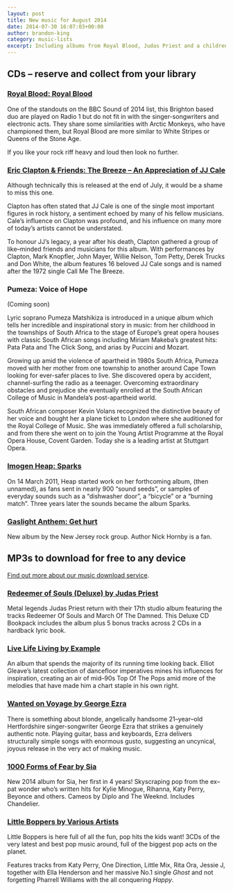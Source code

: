 ```yaml
---
layout: post
title: New music for August 2014
date: 2014-07-30 16:07:03+00:00
author: brandon-king
category: music-lists
excerpt: Including albums from Royal Blood, Judas Priest and a children's pop compilation.
---
```

## CDs – reserve and collect from your library

### [Royal Blood: Royal Blood](http://suffolk.spydus.co.uk/cgi-bin/spydus.exe/ENQ/OPAC/BIBENQ/44464255?QRY=CTIBIB%3C%20IRN%2841681775%29&QRYTEXT=Royal%20Blood%20[sound%20recording])

One of the standouts on the BBC Sound of 2014 list, this Brighton based duo are played on Radio 1 but do not fit in with the singer-songwriters and electronic acts. They share some similarities with Arctic Monkeys, who have championed them, but Royal Blood are more similar to White Stripes or Queens of the Stone Age.

If you like your rock riff heavy and loud then look no further.

### [Eric Clapton & Friends: The Breeze – An Appreciation of JJ Cale](http://suffolk.spydus.co.uk/cgi-bin/spydus.exe/ENQ/OPAC/BIBENQ/44520681?QRY=CTIBIB%3C%20IRN%2840612499%29&QRYTEXT=The%20breeze%20%3A%20An%20appreciation%20of%20J.J.%20Cale%20[sound%20recording])

Although technically this is released at the end of July, it would be a shame to miss this one.

Clapton has often stated that JJ Cale is one of the single most important figures in rock history, a sentiment echoed by many of his fellow musicians. Cale’s influence on Clapton was profound, and his influence on many more of today’s artists cannot be understated.

To honour JJ’s legacy, a year after his death, Clapton gathered a group of like–minded friends and musicians for this album. With performances by Clapton, Mark Knopfler, John Mayer, Willie Nelson, Tom Petty, Derek Trucks and Don White, the album features 16 beloved JJ Cale songs and is named after the 1972 single Call Me The Breeze.

### Pumeza: Voice of Hope

(Coming soon)

Lyric soprano Pumeza Matshikiza is introduced in a unique album which tells her incredible and inspirational story in music: from her childhood in the townships of South Africa to the stage of Europe’s great opera houses with classic South African songs including Miriam Makeba’s greatest hits: Pata Pata and The Click Song, and arias by Puccini and Mozart.

Growing up amid the violence of apartheid in 1980s South Africa, Pumeza moved with her mother from one township to another around Cape Town looking for ever-safer places to live. She discovered opera by accident, channel-surfing the radio as a teenager. Overcoming extraordinary obstacles and prejudice she eventually enrolled at the South African College of Music in Mandela’s post-apartheid world.

South African composer Kevin Volans recognized the distinctive beauty of her voice and bought her a plane ticket to London where she auditioned for the Royal College of Music. She was immediately offered a full scholarship, and from there she went on to join the Young Artist Programme at the Royal Opera House, Covent Garden. Today she is a leading artist at Stuttgart Opera.

### [Imogen Heap: Sparks](http://suffolk.spydus.co.uk/cgi-bin/spydus.exe/ENQ/OPAC/BIBENQ/44526593?QRY=CTIBIB%3C%20IRN%2822717145%29&QRYTEXT=Sparks%20[sound%20recording])

On 14 March 2011, Heap started work on her forthcoming album, (then unnamed), as fans sent in nearly 900 “sound seeds”, or samples of everyday sounds such as a “dishwasher door”, a “bicycle” or a “burning match”. Three years later the sounds became the album Sparks.

### [Gaslight Anthem: Get hurt](http://suffolk.spydus.co.uk/cgi-bin/spydus.exe/ENQ/OPAC/BIBENQ/44530087?QRY=CTIBIB%3C%20IRN%2841339812%29&QRYTEXT=Get%20hurt%20[sound%20recording])

New album by the New Jersey rock group. Author Nick Hornby is a fan.

## MP3s to download for free to any device

[Find out more about our music download service](http://suffolklibraries.co.uk/elibrary/ "eLibrary").

### [Redeemer of Souls (Deluxe) by Judas Priest](http://suffolklibraries.freegalmusic.com/artists/view/SnVkYXMgUHJpZXN0/29183386/c29ueQ)

Metal legends Judas Priest return with their 17th studio album featuring the tracks Redeemer Of Souls and March Of The Damned. This Deluxe CD Bookpack includes the album plus 5 bonus tracks across 2 CDs in a hardback lyric book.

### [Live Life Living by Example](http://suffolklibraries.freegalmusic.com/artists/view/RXhhbXBsZQ==/28618682/c29ueQ)

An album that spends the majority of its running time looking back. Elliot Gleave’s latest collection of dancefloor imperatives mines his influences for inspiration, creating an air of mid–90s Top Of The Pops amid more of the melodies that have made him a chart staple in his own right.

### [Wanted on Voyage by George Ezra](http://suffolklibraries.freegalmusic.com/artists/view/R2VvcmdlIEV6cmE=/29122931/c29ueQ)

There is something about blonde, angelically handsome 21–year–old Hertfordshire singer-songwriter George Ezra that strikes a genuinely authentic note. Playing guitar, bass and keyboards, Ezra delivers structurally simple songs with enormous gusto, suggesting an uncynical, joyous release in the very act of making music.

### [1000 Forms of Fear by Sia](http://suffolklibraries.freegalmusic.com/artists/view/U2lh/29331032/c29ueQ)

New 2014 album for Sia, her first in 4 years! Skyscraping pop from the ex–pat wonder who&#8217;s written hits for Kylie Minogue, Rihanna, Katy Perry, Beyonce and others. Cameos by Diplo and The Weeknd. Includes Chandelier.

### [Little Boppers by Various Artists](http://suffolklibraries.freegalmusic.com/artists/view/VmFyaW91cw==/29352132/c29ueQ)

Little Boppers is here full of all the fun, pop hits the kids want! 3CDs of the very latest and best pop music around, full of the biggest pop acts on the planet.

Features tracks from Katy Perry, One Direction, Little Mix, Rita Ora, Jessie J, together with Ella Henderson and her massive No.1 single <cite>Ghost</cite> and not forgetting Pharrell Williams with the all conquering <cite>Happy</cite>.
